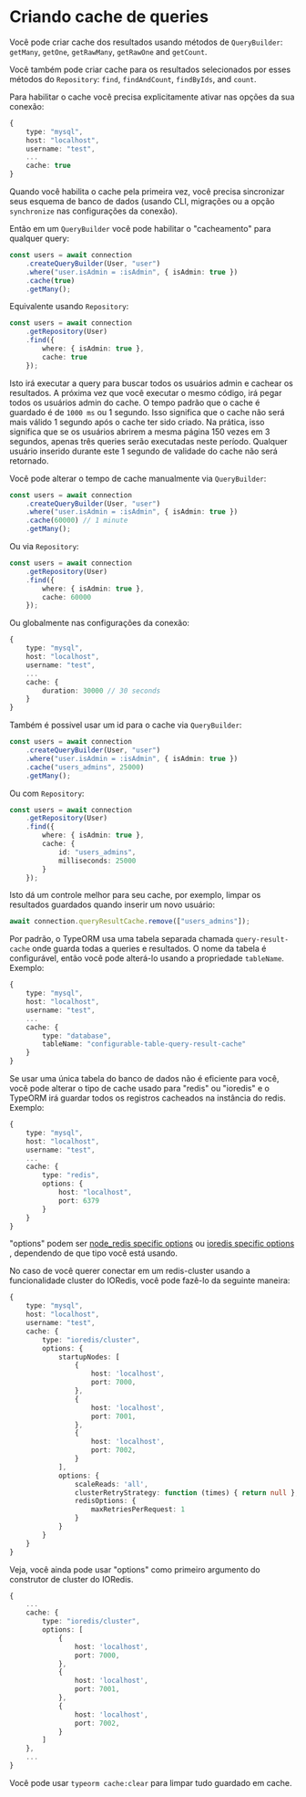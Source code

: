 # Criando cache de queries

Você pode criar cache dos resultados usando métodos de `QueryBuilder`: `getMany`, `getOne`, `getRawMany`, `getRawOne` and `getCount`.

Você também pode criar cache para os resultados selecionados por esses métodos do `Repository`: `find`, `findAndCount`, `findByIds`, and `count`.

Para habilitar o cache você precisa explicitamente ativar nas opções da sua conexão:

```typescript
{
    type: "mysql",
    host: "localhost",
    username: "test",
    ...
    cache: true
}
```

Quando você habilita o cache pela primeira vez, você precisa sincronizar seus esquema de banco de dados (usando CLI, migrações ou a opção `synchronize` nas configurações da conexão).

Então em um `QueryBuilder` você pode habilitar o "cacheamento" para qualquer query:

```typescript
const users = await connection
    .createQueryBuilder(User, "user")
    .where("user.isAdmin = :isAdmin", { isAdmin: true })
    .cache(true)
    .getMany();
```

Equivalente usando `Repository`:
```typescript
const users = await connection
    .getRepository(User)
    .find({
        where: { isAdmin: true },
        cache: true
    });
```

Isto irá executar a query para buscar todos os usuários admin e cachear os resultados.
A próxima vez que você executar o mesmo código, irá pegar todos os usuários admin do cache.
O tempo padrão que o cache é guardado é de `1000 ms` ou 1 segundo.
Isso significa que o cache não será mais válido 1 segundo após o cache ter sido criado.
Na prática, isso significa que se os usuários abrirem a mesma página 150 vezes em 3 segundos, apenas três queries serão executadas neste período.
Qualquer usuário inserido durante este 1 segundo de validade do cache não será retornado.

Você pode alterar o tempo de cache manualmente via `QueryBuilder`:

```typescript
const users = await connection
    .createQueryBuilder(User, "user")
    .where("user.isAdmin = :isAdmin", { isAdmin: true })
    .cache(60000) // 1 minute
    .getMany();
```

Ou via `Repository`:

```typescript
const users = await connection
    .getRepository(User)
    .find({
        where: { isAdmin: true },
        cache: 60000
    });
```

Ou globalmente nas configurações da conexão:

```typescript
{
    type: "mysql",
    host: "localhost",
    username: "test",
    ...
    cache: {
        duration: 30000 // 30 seconds
    }
}
```

Também é possivel usar um id para o cache via `QueryBuilder`:

```typescript
const users = await connection
    .createQueryBuilder(User, "user")
    .where("user.isAdmin = :isAdmin", { isAdmin: true })
    .cache("users_admins", 25000)
    .getMany();
```

Ou com `Repository`:
```typescript
const users = await connection
    .getRepository(User)
    .find({
        where: { isAdmin: true },
        cache: {
            id: "users_admins",
            milliseconds: 25000
        }
    });
```

Isto dá um controle melhor para seu cache, por exemplo, limpar os resultados guardados quando inserir um novo usuário:

```typescript
await connection.queryResultCache.remove(["users_admins"]);
```

Por padrão, o TypeORM usa uma tabela separada chamada `query-result-cache` onde guarda todas a queries e resultados.
O nome da tabela é configurável, então você pode alterá-lo usando a propriedade `tableName`.
Exemplo:

```typescript
{
    type: "mysql",
    host: "localhost",
    username: "test",
    ...
    cache: {
        type: "database",
        tableName: "configurable-table-query-result-cache"
    }
}
```

Se usar uma única tabela do banco de dados não é eficiente para você,
você pode alterar o tipo de cache usado para "redis" ou "ioredis" e o TypeORM irá guardar todos os registros cacheados na instância do redis.
Exemplo:

```typescript
{
    type: "mysql",
    host: "localhost",
    username: "test",
    ...
    cache: {
        type: "redis",
        options: {
            host: "localhost",
            port: 6379
        }
    }
}
```

"options" podem ser [node_redis specific options](https://github.com/NodeRedis/node_redis#options-object-properties) ou [ioredis specific options](https://github.com/luin/ioredis/blob/master/API.md#new-redisport-host-options) , dependendo de que tipo você está usando.


No caso de você querer conectar em um redis-cluster usando a funcionalidade cluster do IORedis, você pode fazê-lo da seguinte maneira:

```typescript
{
    type: "mysql",
    host: "localhost",
    username: "test",
    cache: {
        type: "ioredis/cluster",
        options: {
            startupNodes: [
                {
                    host: 'localhost',
                    port: 7000,
                },
                {
                    host: 'localhost',
                    port: 7001,
                },
                {
                    host: 'localhost',
                    port: 7002,
                }
            ],
            options: {
                scaleReads: 'all',
                clusterRetryStrategy: function (times) { return null },
                redisOptions: {
                    maxRetriesPerRequest: 1
                }
            }
        }
    }
}
```

Veja, você ainda pode usar "options" como primeiro argumento do construtor de cluster do IORedis.
```typescript
{
    ...
    cache: {
        type: "ioredis/cluster",
        options: [
            {
                host: 'localhost',
                port: 7000,
            },
            {
                host: 'localhost',
                port: 7001,
            },
            {
                host: 'localhost',
                port: 7002,
            }
        ]
    },
    ...
}
```

Você pode usar `typeorm cache:clear` para limpar tudo guardado em cache.
